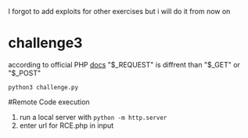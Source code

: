 
I forgot to add exploits for other exercises but i will do it from now on

# challenge3

according to official PHP [docs](https://www.php.net/manual/en/reserved.variables.request.php) "$_REQUEST" is diffrent than "$_GET" or "$_POST"

```
python3 challenge.py
```

#Remote Code execution
1. run a local server with `python -m http.server`
2. enter url for RCE.php in input